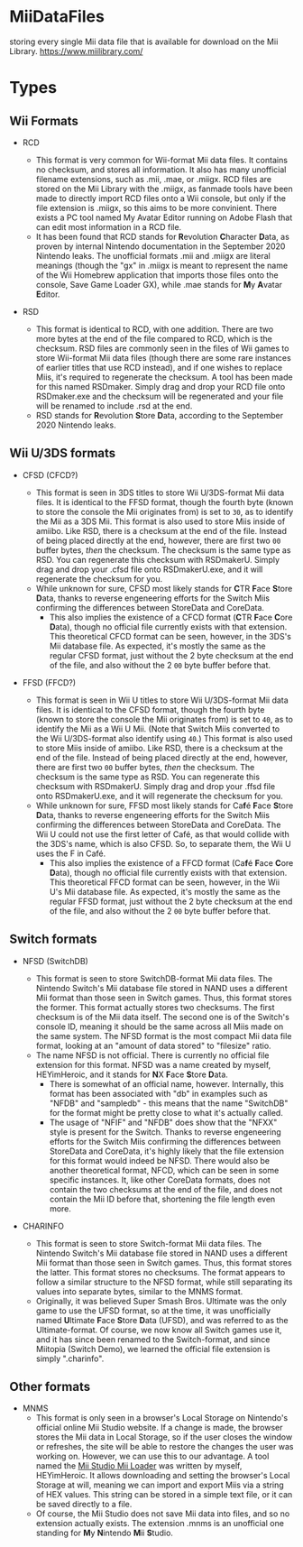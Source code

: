 # MiiDataFiles
storing every single Mii data file that is available for download on the Mii Library. https://www.miilibrary.com/

# Types

## Wii Formats

* RCD
   * This format is very common for Wii-format Mii data files. It contains no checksum, and stores all information. It also has many unofficial filename extensions, such as .mii, .mae, or .miigx. RCD files are stored on the Mii Library with the .miigx, as fanmade tools have been made to directly import RCD files onto a Wii console, but only if the file extension is .miigx, so this aims to be more convinient. There exists a PC tool named My Avatar Editor running on Adobe Flash that can edit most information in a RCD file.
   * It has been found that RCD stands for **R**evolution **C**haracter **D**ata, as proven by internal Nintendo documentation in the September 2020 Nintendo leaks. The unofficial formats .mii and .miigx are literal meanings (though the "gx" in .miigx is meant to represent the name of the Wii Homebrew application that imports those files onto the console, Save Game Loader GX), while .mae stands for **M**y **A**vatar **E**ditor.

* RSD
   * This format is identical to RCD, with one addition. There are two more bytes at the end of the file compared to RCD, which is the checksum. RSD files are commonly seen in the files of Wii games to store Wii-format Mii data files (though there are some rare instances of earlier titles that use RCD instead), and if one wishes to replace Miis, it's required to regenerate the checksum. A tool has been made for this named RSDmaker. Simply drag and drop your RCD file onto RSDmaker.exe and the checksum will be regenerated and your file will be renamed to include .rsd at the end.
   * RSD stands for **R**evolution **S**tore **D**ata, according to the September 2020 Nintendo leaks.

## Wii U/3DS formats

* CFSD (CFCD?)
   * This format is seen in 3DS titles to store Wii U/3DS-format Mii data files. It is identical to the FFSD format, though the fourth byte (known to store the console the Mii originates from) is set to `30`, as to identify the Mii as a 3DS Mii. This format is also used to store Miis inside of amiibo. Like RSD, there is a checksum at the end of the file. Instead of being placed directly at the end, however, there are first two `00` buffer bytes, *then* the checksum. The checksum is the same type as RSD. You can regenerate this checksum with RSDmakerU. Simply drag and drop your .cfsd file onto RSDmakerU.exe, and it will regenerate the checksum for you.
   * While unknown for sure, CFSD most likely stands for **C**TR **F**ace **S**tore **D**ata, thanks to reverse engeneering efforts for the Switch Miis confirming the differences between StoreData and CoreData.
      * This also implies the existence of a CFCD format (**C**TR **F**ace **C**ore **D**ata), though no official file currently exists with that extension. This theoretical CFCD format can be seen, however, in the 3DS's Mii database file. As expected, it's mostly the same as the regular CFSD format, just without the 2 byte checksum at the end of the file, and also without the 2 `00` byte buffer before that.

* FFSD (FFCD?)
   * This format is seen in Wii U titles to store Wii U/3DS-format Mii data files. It is identical to the CFSD format, though the fourth byte (known to store the console the Mii originates from) is set to `40`, as to identify the Mii as a Wii U Mii. (Note that Switch Miis converted to the Wii U/3DS-format also identify using `40`.) This format is also used to store Miis inside of amiibo. Like RSD, there is a checksum at the end of the file. Instead of being placed directly at the end, however, there are first two `00` buffer bytes, *then* the checksum. The checksum is the same type as RSD. You can regenerate this checksum with RSDmakerU. Simply drag and drop your .ffsd file onto RSDmakerU.exe, and it will regenerate the checksum for you.
   * While unknown for sure, FFSD most likely stands for Ca**f**é **F**ace **S**tore **D**ata, thanks to reverse engeneering efforts for the Switch Miis confirming the differences between StoreData and CoreData. The Wii U could not use the first letter of Café, as that would collide with the 3DS's name, which is also CFSD. So, to separate them, the Wii U uses the F in Café.
      * This also implies the existence of a FFCD format (Ca**f**é **F**ace **C**ore **D**ata), though no official file currently exists with that extension. This theoretical FFCD format can be seen, however, in the Wii U's Mii database file. As expected, it's mostly the same as the regular FFSD format, just without the 2 byte checksum at the end of the file, and also without the 2 `00` byte buffer before that.

## Switch formats

* NFSD (SwitchDB)
   * This format is seen to store SwitchDB-format Mii data files. The Nintendo Switch's Mii database file stored in NAND uses a different Mii format than those seen in Switch games. Thus, this format stores the former. This format actually stores two checksums. The first checksum is of the Mii data itself. The second one is of the Switch's console ID, meaning it should be the same across all Miis made on the same system. The NFSD format is the most compact Mii data file format, looking at an "amount of data stored" to "filesize" ratio.
   * The name NFSD is not official. There is currently no official file extension for this format. NFSD was a name created by myself, HEYimHeroic, and it stands for **N**X **F**ace **S**tore **D**ata.
      * There is somewhat of an official name, however. Internally, this format has been associated with "db" in examples such as "NFDB" and "sampledb" - this means that the name "SwitchDB" for the format might be pretty close to what it's actually called.
      * The usage of "NFIF" and "NFDB" does show that the "NFXX" style is present for the Switch. Thanks to reverse engeneering efforts for the Switch Miis confirming the differences between StoreData and CoreData, it's highly likely that the file extension for this format would indeed be NFSD. There would also be another theoretical format, NFCD, which can be seen in some specific instances. It, like other CoreData formats, does not contain the two checksums at the end of the file, and does not contain the Mii ID before that, shortening the file length even more.

* CHARINFO
   * This format is seen to store Switch-format Mii data files. The Nintendo Switch's Mii database file stored in NAND uses a different Mii format than those seen in Switch games. Thus, this format stores the latter. This format stores no checksums. The format appears to follow a similar structure to the NFSD format, while still separating its values into separate bytes, similar to the MNMS format.
   * Originally, it was believed Super Smash Bros. Ultimate was the only game to use the UFSD format, so at the time, it was unofficially named **U**ltimate **F**ace **S**tore **D**ata (UFSD), and was referred to as the Ultimate-format. Of course, we now know all Switch games use it, and it has since been renamed to the Switch-format, and since Miitopia (Switch Demo), we learned the official file extension is simply ".charinfo".

## Other formats

* MNMS
   * This format is only seen in a browser's Local Storage on Nintendo's official online Mii Studio website. If a change is made, the browser stores the Mii data in Local Storage, so if the user closes the window or refreshes, the site will be able to restore the changes the user was working on. However, we can use this to our advantage. A tool named the [Mii Studio Mii Loader](https://github.com/HEYimHeroic/MiiStudioMiiLoader) was written by myself, HEYimHeroic. It allows downloading and setting the browser's Local Storage at will, meaning we can import and export Miis via a string of HEX values. This string can be stored in a simple text file, or it can be saved directly to a file.
   * Of course, the Mii Studio does not save Mii data into files, and so no extension actually exists. The extension .mnms is an unofficial one standing for **M**y **N**intendo **M**ii **S**tudio.
